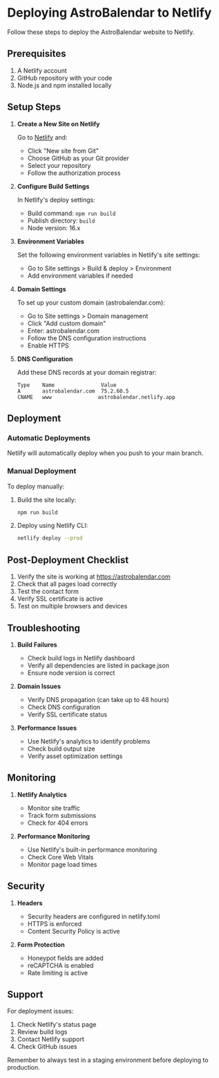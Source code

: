 # Deploying AstroBalendar to Netlify

Follow these steps to deploy the AstroBalendar website to Netlify.

## Prerequisites

1. A Netlify account
2. GitHub repository with your code
3. Node.js and npm installed locally

## Setup Steps

1. **Create a New Site on Netlify**

   Go to [Netlify](https://app.netlify.com) and:
   - Click "New site from Git"
   - Choose GitHub as your Git provider
   - Select your repository
   - Follow the authorization process

2. **Configure Build Settings**

   In Netlify's deploy settings:
   - Build command: `npm run build`
   - Publish directory: `build`
   - Node version: 16.x

3. **Environment Variables**

   Set the following environment variables in Netlify's site settings:
   - Go to Site settings > Build & deploy > Environment
   - Add environment variables if needed

4. **Domain Settings**

   To set up your custom domain (astrobalendar.com):
   - Go to Site settings > Domain management
   - Click "Add custom domain"
   - Enter: astrobalendar.com
   - Follow the DNS configuration instructions
   - Enable HTTPS

5. **DNS Configuration**

   Add these DNS records at your domain registrar:
   ```
   Type    Name               Value
   A       astrobalendar.com  75.2.60.5
   CNAME   www               astrobalendar.netlify.app
   ```

## Deployment

### Automatic Deployments

Netlify will automatically deploy when you push to your main branch.

### Manual Deployment

To deploy manually:

1. Build the site locally:
   ```bash
   npm run build
   ```

2. Deploy using Netlify CLI:
   ```bash
   netlify deploy --prod
   ```

## Post-Deployment Checklist

1. Verify the site is working at https://astrobalendar.com
2. Check that all pages load correctly
3. Test the contact form
4. Verify SSL certificate is active
5. Test on multiple browsers and devices

## Troubleshooting

1. **Build Failures**
   - Check build logs in Netlify dashboard
   - Verify all dependencies are listed in package.json
   - Ensure node version is correct

2. **Domain Issues**
   - Verify DNS propagation (can take up to 48 hours)
   - Check DNS configuration
   - Verify SSL certificate status

3. **Performance Issues**
   - Use Netlify's analytics to identify problems
   - Check build output size
   - Verify asset optimization settings

## Monitoring

1. **Netlify Analytics**
   - Monitor site traffic
   - Track form submissions
   - Check for 404 errors

2. **Performance Monitoring**
   - Use Netlify's built-in performance monitoring
   - Check Core Web Vitals
   - Monitor page load times

## Security

1. **Headers**
   - Security headers are configured in netlify.toml
   - HTTPS is enforced
   - Content Security Policy is active

2. **Form Protection**
   - Honeypot fields are added
   - reCAPTCHA is enabled
   - Rate limiting is active

## Support

For deployment issues:
1. Check Netlify's status page
2. Review build logs
3. Contact Netlify support
4. Check GitHub issues

Remember to always test in a staging environment before deploying to production.
